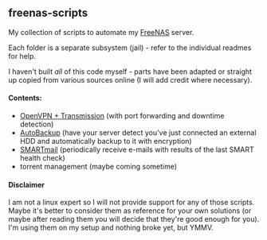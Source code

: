 ## freenas-scripts

My collection of scripts to automate my [FreeNAS](http://www.freenas.org) server.

Each folder is a separate subsystem (jail) - refer to the individual readmes for help.

I haven't built *all* of this code myself - parts have been adapted or straight up copied from various sources online (I will add credit where necessary).

#### Contents:

* [OpenVPN + Transmission](/openvpn) (with port forwarding and downtime detection)
* [AutoBackup](/autobackup) (have your server detect you've just connected an external HDD and automatically backup to it with encryption)
* [SMARTmail](/smartmail) (periodically receive e-mails with results of the last SMART health check)
* torrent management (maybe coming sometime)

#### Disclaimer
I am not a linux expert so I will not provide support for any of those scripts.
Maybe it's better to consider them as reference for your own solutions
(or maybe after reading them you will decide that they're good enough for you).
I'm using them on my setup and nothing broke yet, but YMMV.
